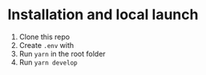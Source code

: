 # Installation and local launch

1. Clone this repo
2. Create `.env` with
3. Run `yarn` in the root folder
4. Run `yarn develop`
